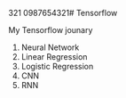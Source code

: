 321
0987654321# Tensorflow

My Tensorflow jounary
  1. Neural Network
  2. Linear Regression
  3. Logistic Regression
  4. CNN 
  5. RNN 

